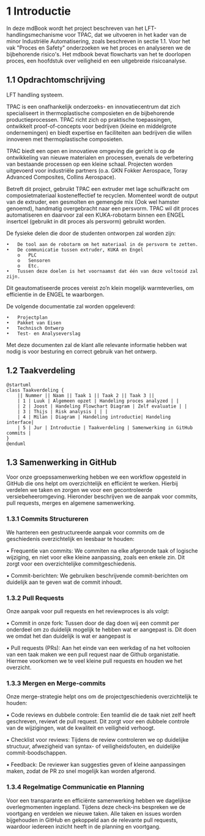 # 1 Introductie
In deze mdBook wordt het project beschreven van het LFT-handlingsmechanisme voor TPAC, dat we uitvoeren in het kader van de minor Industriële Automatisering, zoals beschreven in sectie 1.1. Voor het vak "Proces en Safety" onderzoeken we het proces en analyseren we de bijbehorende risico's. Het mdbook bevat flowcharts van het te doorlopen proces, een hoofdstuk over veiligheid en een uitgebreide risicoanalyse.


## 1.1 Opdrachtomschrijving

LFT handling systeem.

TPAC is een onafhankelijk onderzoeks- en innovatiecentrum dat zich specialiseert in thermoplastische composieten en de bijbehorende productieprocessen. TPAC richt zich op praktische toepassingen, ontwikkelt proof-of-concepts voor bedrijven (kleine en middelgrote ondernemingen) en biedt expertise en faciliteiten aan bedrijven die willen innoveren met thermoplastische composieten.

TPAC biedt een open en innovatieve omgeving die gericht is op de ontwikkeling van nieuwe materialen en processen, evenals de verbetering van bestaande processen op een kleine schaal. Projecten worden uitgevoerd voor industriële partners (o.a. GKN Fokker Aerospace, Toray Advanced Composites, Collins Aerospace). 

Betreft dit project, gebruikt TPAC een extruder met lage schuifkracht om composietmateriaal kosteneffectief te recyclen. Momenteel wordt de output van de extruder, een gesmolten en gemengde mix (Ook wel hamster genoemd), handmatig overgebracht naar een persvorm. TPAC wil dit proces automatiseren en daarvoor zal een KUKA-robotarm binnen een ENGEL insertcel (gebruikt in dit proces als persvorm) gebruikt worden.
  
De fysieke delen die door de studenten ontworpen zal worden zijn:

    •	De tool aan de robotarm om het materiaal in de persvorm te zetten.
    •	De communicatie tussen extruder, KUKA en Engel
        o	PLC
        o	Sensoren
        o	Etc.
    •	Tussen deze doelen is het voornaamst dat één van deze voltooid zal zijn.

Dit geautomatiseerde proces vereist zo’n klein mogelijk warmteverlies, om efficientie in de ENGEL te waarborgen. 

De volgende documentatie zal worden opgeleverd:

    •	Projectplan
    •	Pakket van Eisen
    •	Technisch Ontwerp
    •	Test- en Analyseverslag

Met deze documenten zal de klant alle relevante informatie hebben wat nodig is voor besturing en correct gebruik van het ontwerp. 


## 1.2 Taakverdeling

```plantuml
@startuml
class Taakverdeling {
    || Nummer || Naam || Taak 1 || Taak 2 || Taak 3 ||
    | 1 | Luuk | Algemeen opzet | Handeling proces analyzed | |
    | 2 | Joost | Handeling Flowchart Diagram | Zelf evaluatie | |
    | 3 | Thijs | Risk analysis | | |
    | 4 | Milan | Diagram | Handeling introductie| Handeling interface|
    | 5 | Jur | Introductie | Taakverdeling | Samenwerking in GitHub commits |
}
@enduml
```



## 1.3 Samenwerking in GitHub


Voor onze groepssamenwerking hebben we een workflow opgesteld in GitHub die ons helpt om overzichtelijk en efficiënt te werken. Hierbij verdelen we taken en zorgen we voor een gecontroleerde versiebeheeromgeving. Hieronder beschrijven we de aanpak voor commits, pull requests, merges en algemene samenwerking.


### 1.3.1 Commits Structureren


We hanteren een gestructureerde aanpak voor commits om de geschiedenis overzichtelijk en leesbaar te houden:

• Frequentie van commits: We commiten na elke afgeronde taak of logische wijziging, en niet voor elke kleine aanpassing, zoals een enkele zin. Dit zorgt voor een overzichtelijke commitgeschiedenis.

• Commit-berichten: We gebruiken beschrijvende commit-berichten om duidelijk aan te geven wat de commit inhoudt.

    
### 1.3.2 Pull Requests


Onze aanpak voor pull requests en het reviewproces is als volgt:

• Commit in onze fork: Tussen door de dag doen wij een commit per onderdeel om zo duidelijk mogelijk te hebben wat er aangepast is. Dit doen we omdat het dan duidelijk is wat er aangepast is

• Pull requests (PRs): Aan het einde van een werkdag of na het voltooien van een taak maken we een pull request naar de Github organistatie. Hiermee voorkomen we te veel kleine pull requests en houden we het overzicht.
    

### 1.3.3 Mergen en Merge-commits


Onze merge-strategie helpt ons om de projectgeschiedenis overzichtelijk te houden:
    
• Code reviews en dubbele controle: Een teamlid die de taak niet zelf heeft geschreven, reviewt de pull request. Dit zorgt voor een dubbele controle van de wijzigingen, wat de kwaliteit en veiligheid verhoogt.

• Checklist voor reviews: Tijdens de review controleren we op duidelijke structuur, afwezigheid van syntax- of veiligheidsfouten, en duidelijke commit-boodschappen.

• Feedback: De reviewer kan suggesties geven of kleine aanpassingen maken, zodat de PR zo snel mogelijk kan worden afgerond.
    

### 1.3.4 Regelmatige Communicatie en Planning

Voor een transparante en efficiënte samenwerking hebben we dagelijkse overlegmomenten ingepland. Tijdens deze check-ins bespreken we de voortgang en verdelen we nieuwe taken. Alle taken en issues worden bijgehouden in GitHub en gekoppeld aan de relevante pull requests, waardoor iedereen inzicht heeft in de planning en voortgang.